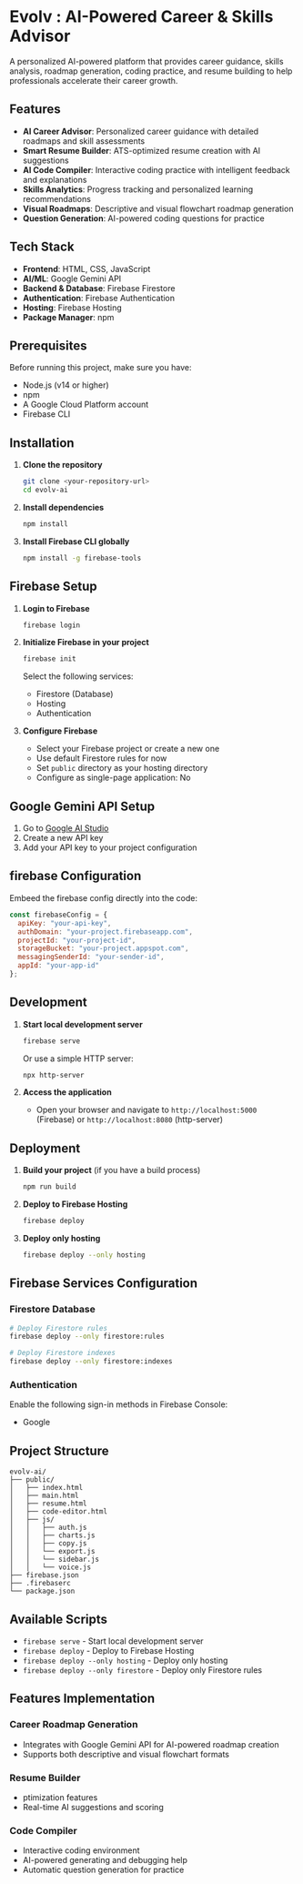 
# Evolv : AI-Powered Career & Skills Advisor

A personalized AI-powered platform that provides career guidance, skills analysis, roadmap generation, coding practice, and resume building to help professionals accelerate their career growth.

## Features

- **AI Career Advisor**: Personalized career guidance with detailed roadmaps and skill assessments
- **Smart Resume Builder**: ATS-optimized resume creation with AI suggestions
- **AI Code Compiler**: Interactive coding practice with intelligent feedback and explanations
- **Skills Analytics**: Progress tracking and personalized learning recommendations
- **Visual Roadmaps**: Descriptive and visual flowchart roadmap generation
- **Question Generation**: AI-powered coding questions for practice

## Tech Stack

- **Frontend**: HTML, CSS, JavaScript
- **AI/ML**: Google Gemini API
- **Backend & Database**: Firebase Firestore
- **Authentication**: Firebase Authentication
- **Hosting**: Firebase Hosting
- **Package Manager**: npm

## Prerequisites

Before running this project, make sure you have:

- Node.js (v14 or higher)
- npm
- A Google Cloud Platform account
- Firebase CLI

## Installation

1. **Clone the repository**
   ```bash
   git clone <your-repository-url>
   cd evolv-ai
   ```

2. **Install dependencies**
   ```bash
   npm install
   ```

3. **Install Firebase CLI globally**
   ```bash
   npm install -g firebase-tools
   ```

## Firebase Setup

1. **Login to Firebase**
   ```bash
   firebase login
   ```

2. **Initialize Firebase in your project**
   ```bash
   firebase init
   ```
   
   Select the following services:
   - Firestore (Database)
   - Hosting
   - Authentication

3. **Configure Firebase**
   - Select your Firebase project or create a new one
   - Use default Firestore rules for now
   - Set `public` directory as your hosting directory
   - Configure as single-page application: No

## Google Gemini API Setup

1. Go to [Google AI Studio](https://makersuite.google.com/app/apikey)
2. Create a new API key
3. Add your API key to your project configuration

## firebase Configuration

Embeed the firebase config directly into the code:

```javascript
const firebaseConfig = {
  apiKey: "your-api-key",
  authDomain: "your-project.firebaseapp.com",
  projectId: "your-project-id",
  storageBucket: "your-project.appspot.com",
  messagingSenderId: "your-sender-id",
  appId: "your-app-id"
};
```

## Development

1. **Start local development server**
   ```bash
   firebase serve
   ```
   
   Or use a simple HTTP server:
   ```bash
   npx http-server
   ```

2. **Access the application**
   - Open your browser and navigate to `http://localhost:5000` (Firebase) or `http://localhost:8080` (http-server)

## Deployment

1. **Build your project** (if you have a build process)
   ```bash
   npm run build
   ```

2. **Deploy to Firebase Hosting**
   ```bash
   firebase deploy
   ```

3. **Deploy only hosting**
   ```bash
   firebase deploy --only hosting
   ```

## Firebase Services Configuration

### Firestore Database
```bash
# Deploy Firestore rules
firebase deploy --only firestore:rules

# Deploy Firestore indexes
firebase deploy --only firestore:indexes
```

### Authentication
Enable the following sign-in methods in Firebase Console:
- Google

## Project Structure

```
evolv-ai/
├── public/
│   ├── index.html          
│   ├── main.html           
│   ├── resume.html
│   ├── code-editor.html
│   ├── js/
│   │   ├── auth.js     
│   │   ├── charts.js   
│   │   ├── copy.js  
│   │   └── export.js
│   │   └── sidebar.js
│   │   └── voice.js         
├── firebase.json           
├── .firebaserc            
└── package.json           
```

## Available Scripts

- `firebase serve` - Start local development server
- `firebase deploy` - Deploy to Firebase Hosting
- `firebase deploy --only hosting` - Deploy only hosting
- `firebase deploy --only firestore` - Deploy only Firestore rules

## Features Implementation

### Career Roadmap Generation
- Integrates with Google Gemini API for AI-powered roadmap creation
- Supports both descriptive and visual flowchart formats

### Resume Builder
- ptimization features
- Real-time AI suggestions and scoring

### Code Compiler
- Interactive coding environment
- AI-powered generating and debugging help
- Automatic question generation for practice

